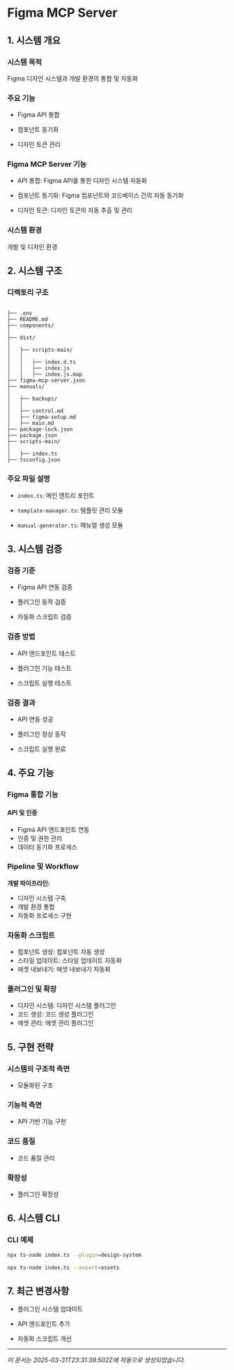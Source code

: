 # Figma MCP Server

## 1. 시스템 개요

### 시스템 목적

Figma 디자인 시스템과 개발 환경의 통합 및 자동화

### 주요 기능

- Figma API 통합

- 컴포넌트 동기화

- 디자인 토큰 관리

### Figma MCP Server 기능

- API 통합: Figma API를 통한 디자인 시스템 자동화

- 컴포넌트 동기화: Figma 컴포넌트와 코드베이스 간의 자동 동기화

- 디자인 토큰: 디자인 토큰의 자동 추출 및 관리

### 시스템 환경

개발 및 디자인 환경

## 2. 시스템 구조

### 디렉토리 구조

```

├── .env
├── README.md
├── components/
│
├── dist/
│
│   ├── scripts-main/
│   │
│   │   ├── index.d.ts
│   │   ├── index.js
│   │   ├── index.js.map
├── figma-mcp-server.json
├── manuals/
│
│   ├── backups/
│   │
│   ├── control.md
│   ├── figma-setup.md
│   ├── main.md
├── package-lock.json
├── package.json
├── scripts-main/
│
│   ├── index.ts
├── tsconfig.json
```

### 주요 파일 설명

- `index.ts`: 메인 엔트리 포인트

- `template-manager.ts`: 템플릿 관리 모듈

- `manual-generator.ts`: 매뉴얼 생성 모듈

## 3. 시스템 검증

### 검증 기준

- Figma API 연동 검증

- 플러그인 동작 검증

- 자동화 스크립트 검증

### 검증 방법

- API 엔드포인트 테스트

- 플러그인 기능 테스트

- 스크립트 실행 테스트

### 검증 결과

- API 연동 성공

- 플러그인 정상 동작

- 스크립트 실행 완료

## 4. 주요 기능

### Figma 통합 기능

#### API 및 인증

- Figma API 엔드포인트 연동
- 인증 및 권한 관리
- 데이터 동기화 프로세스

### Pipeline 및 Workflow

**개발 파이프라인:**

- 디자인 시스템 구축
- 개발 환경 통합
- 자동화 프로세스 구현

### 자동화 스크립트

- 컴포넌트 생성: 컴포넌트 자동 생성
- 스타일 업데이트: 스타일 업데이트 자동화
- 에셋 내보내기: 에셋 내보내기 자동화

### 플러그인 및 확장

- 디자인 시스템: 디자인 시스템 플러그인
- 코드 생성: 코드 생성 플러그인
- 에셋 관리: 에셋 관리 플러그인

## 5. 구현 전략

### 시스템의 구조적 측면

- 모듈화된 구조

### 기능적 측면

- API 기반 기능 구현

### 코드 품질

- 코드 품질 관리

### 확장성

- 플러그인 확장성

## 6. 시스템 CLI

### CLI 예제

```bash
npx ts-node index.ts --plugin=design-system
```

```bash
npx ts-node index.ts --export=assets
```

## 7. 최근 변경사항

- 플러그인 시스템 업데이트

- API 엔드포인트 추가

- 자동화 스크립트 개선

---

_이 문서는 2025-03-31T23:31:39.502Z에 자동으로 생성되었습니다._
